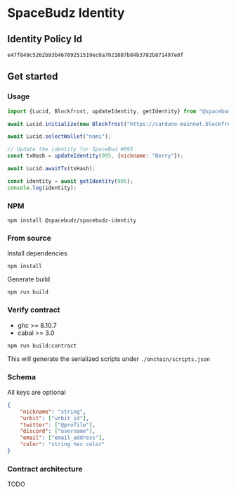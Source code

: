 # SpaceBudz Identity

## Identity Policy Id

`e47f849c5262b93b46789251519ec0a7921087b84b3782b871497e8f`

## Get started

### Usage

```js
import {Lucid, Blockfrost, updateIdentity, getIdentity} from "@spacebudz/spacebudz-identity"

await Lucid.initialize(new Blockfrost("https://cardano-mainnet.blockfrost.io/api/v0", projectId));

await Lucid.selectWallet("nami");

// Update the identity for SpaceBud #995
const txHash = updateIdentity(995, {nickname: "Berry"});

await Lucid.awaitTx(txHash);

const identity = await getIdentity(995);
console.log(identity);
```

### NPM

```
npm install @spacebudz/spacebudz-identity
```

### From source

Install dependencies
```
npm install
```
Generate build
```
npm run build
```

### Verify contract

- ghc >= 8.10.7
- cabal >= 3.0

```
npm run build:contract
```
This will generate the serialized scripts under `./onchain/scripts.json`

### Schema

All keys are optional

```json
{
    "nickname": "string",
    "urbit": ["urbit_id"],
    "twitter": ["@profile"],
    "discord": ["username"],
    "email": ["email_address"],
    "color": "string hex color"
}
```

### Contract architecture

TODO